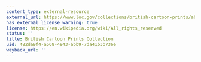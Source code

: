 ```yaml
---
content_type: external-resource
external_url: https://www.loc.gov/collections/british-cartoon-prints/about-this-collection/
has_external_license_warning: true
license: https://en.wikipedia.org/wiki/All_rights_reserved
status: ''
title: British Cartoon Prints Collection
uid: 482da9f4-a568-4943-abb9-7da41b3b736e
wayback_url: ''
---
```

